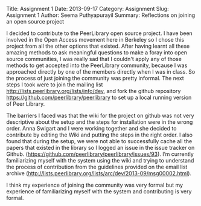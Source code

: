 Title: Assignment 1 
Date: 2013-09-17 
Category: Assignment
Slug: Assignment 1
Author: Seema Puthyapurayil
Summary: Reflections on joining an open source project



I decided to contribute to the PeerLibrary open source project. I have been involved in the Open Access movement here in Berkeley so I chose this project from all the other options that existed. After having learnt all these amazing methods to ask meaningful questions to make a foray into open source communities, I was really sad that I couldn't apply any of those methods to get accepted into the PeerLibrary community, because I was approached directly by one of the members directly when I was in class. So the process of just joining the community was pretty informal. The next steps I took were to join the mailing list http://lists.peerlibrary.org/lists/info/dev, and fork the github repository https://github.com/peerlibrary/peerlibrary to set up a local running version of Peer Library.

The barriers I faced was that the wiki for the project on github was not very descriptive about the setup and the steps for installation were in the wrong order. Anna Swigart and I were working together and she decided to contribute by editing the Wiki and putting the steps in the right order. I also found that during the setup, we were not able to successfully cache all the papers that existed in the library so I logged an issue in the issue tracker on Github. (https://github.com/peerlibrary/peerlibrary/issues/93).  I’m currently familiarizing myself with the system using the wiki and trying to understand the process of contribution from the guidelines provided on the email list archive (http://lists.peerlibrary.org/lists/arc/dev/2013-09/msg00002.html). 

I think my experience of joining the community was very formal but my experience of familiarizing myself with the system and contributing is very formal. 
